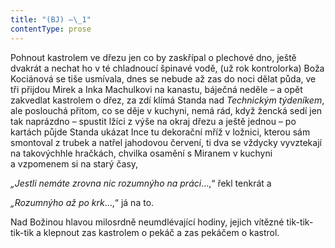 ```yaml
---
title: "(BJ) –\_1"
contentType: prose
---
```


<section>

Pohnout kastrolem ve dřezu jen co by zaskřípal o plechové dno, ještě dvakrát a nechat ho v té chladnoucí špinavé vodě, (už rok kontrolorka) Boža Kociánová se tiše usmívala, dnes se nebude až zas do noci dělat půda, ve tři přijdou Mirek a Inka Machulkovi na kanastu, báječná neděle – a opět zakvedlat kastrolem o dřez, za zdí klímá Standa nad _Technickým týdeníkem_, ale poslouchá přitom, co se děje v kuchyni, nemá rád, když žencká sedí jen tak naprázdno – spustit lžíci z výše na okraj dřezu a ještě jednou – po kartách půjde Standa ukázat Ince tu dekorační mříž v ložnici, kterou sám smontoval z trubek a natřel jahodovou červení, ti dva se vždycky vyvztekají na takovýchhle hračkách, chvilka osamění s Miranem v kuchyni a vzpomenem si na starý časy,

_„Jestli nemáte zrovna nic rozumnýho na práci_…,“ řekl tenkrát a

_„Rozumnýho až po krk_…,“ já na to.

Nad Božinou hlavou milosrdně neumdlévající hodiny, jejich vítězné tik-tik-tik-tik a klepnout zas kastrolem o pekáč a zas pekáčem o kastrol.

</section>

